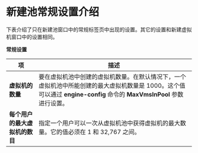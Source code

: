 # 新建池常规设置介绍
下表介绍了只在新建池窗口中的常规标签页中出现的设置。其它的设置和新建虚拟机窗口中的设置相同。

**常规设置**

|项|描述|
|--|----|
| **虚拟机的数量**|要在虚拟机池中创建的虚拟机数量。在默认情况下，一个虚拟机池中所能创建的最大虚拟机数量是 1000。这个值可以通过 **engine-config** 命令的 **MaxVmsInPool** 参数进行设置。|
|**每个用户的最大虚拟机的数目**|指定一个用户可以一次从虚拟机池中获得虚拟机的最大数量。它的值必须在 1 和 32,767 之间。 |

